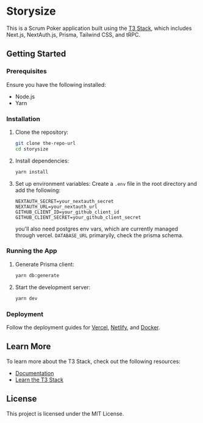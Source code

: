 # Storysize

This is a Scrum Poker application built using the [T3 Stack](https://create.t3.gg/), which includes Next.js, NextAuth.js, Prisma, Tailwind CSS, and tRPC.

## Getting Started

### Prerequisites

Ensure you have the following installed:

- Node.js
- Yarn

### Installation

1. Clone the repository:

   ```sh
   git clone the-repo-url
   cd storysize
   ```

2. Install dependencies:

   ```sh
   yarn install
   ```

3. Set up environment variables:
   Create a `.env` file in the root directory and add the following:

   ```env
   NEXTAUTH_SECRET=your_nextauth_secret
   NEXTAUTH_URL=your_nextauth_url
   GITHUB_CLIENT_ID=your_github_client_id
   GITHUB_CLIENT_SECRET=your_github_client_secret
   ```

   you'll also need postgres env vars, which are currently managed through vercel. `DATABASE_URL` primaryily, check the prisma schema.

### Running the App

1. Generate Prisma client:

   ```sh
   yarn db:generate
   ```

2. Start the development server:
   ```sh
   yarn dev
   ```

### Deployment

Follow the deployment guides for [Vercel](https://create.t3.gg/en/deployment/vercel), [Netlify](https://create.t3.gg/en/deployment/netlify), and [Docker](https://create.t3.gg/en/deployment/docker).

## Learn More

To learn more about the T3 Stack, check out the following resources:

- [Documentation](https://create.t3.gg/)
- [Learn the T3 Stack](https://create.t3.gg/en/faq#what-learning-resources-are-currently-available)

## License

This project is licensed under the MIT License.
